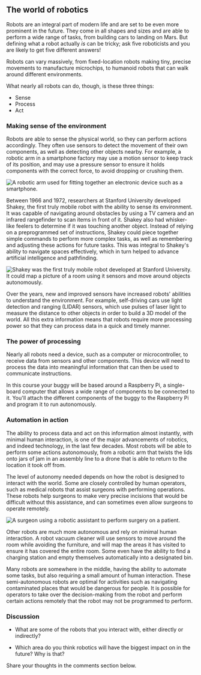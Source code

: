 [comment]: # (
Is this step open? Y/N
If so, short description of this step:
Related links:
Related files:
)

## The world of robotics

Robots are an integral part of modern life and are set to be even more prominent in the future. They come in all shapes and sizes and are able to perform a wide range of tasks, from building cars to landing on Mars. But defining what a robot actually *is* can be tricky; ask five roboticists and you are likely to get five different answers!

Robots can vary massively, from fixed-location robots making tiny, precise movements to manufacture microchips, to humanoid robots that can walk around different environments.

What nearly all robots can do, though, is these three things:

+ Sense
+ Process
+ Act

### Making sense of the environment

Robots are able to sense the physical world, so they can perform actions accordingly. They often use sensors to detect the movement of their own components, as well as detecting other objects nearby. For example, a robotic arm in a smartphone factory may use a motion sensor to keep track of its position, and may use a pressure sensor to ensure it holds components with the correct force, to avoid dropping or crushing them.

![A robotic arm used for fitting together an electronic device such as a smartphone.](ihttps://rpf-futurelearn.s3-eu-west-1.amazonaws.com/Robotics+-+Robot+Buggy/Photographs/1_3-robotic-arm.jpg)

Between 1966 and 1972, researchers at Stanford University developed Shakey, the first truly mobile robot with the ability to sense its environment. It was capable of navigating around obstacles by using a TV camera and an infrared rangefinder to scan items in front of it. Shakey also had whisker-like feelers to determine if it was touching another object. Instead of relying on a preprogrammed set of instructions, Shakey could piece together simple commands to perform more complex tasks, as well as remembering and adjusting these actions for future tasks. This was integral to Shakey's ability to navigate spaces effectively, which in turn helped to advance artificial intelligence and pathfinding.

![Shakey was the first truly mobile robot developed at Stanford University. It could map a picture of a room using it sensors and move around objects autonomously.](https://rpf-futurelearn.s3-eu-west-1.amazonaws.com/Robotics+-+Robot+Buggy/Photographs/1_3-Shakey.png)

Over the years, new and improved sensors have increased robots' abilities to understand the environment. For example, self-driving cars use light detection and ranging (LIDAR) sensors, which use pulses of laser light to measure the distance to other objects in order to build a 3D model of the world. All this extra information means that robots require more processing power so that they can process data in a quick and timely manner.

### The power of processing

Nearly all robots need a device, such as a computer or microcontroller, to receive data from sensors and other components. This device will need to process the data into meaningful information that can then be used to communicate instructions.

In this course your buggy will be based around a Raspberry Pi, a single-board computer that allows a wide range of components to be connected to it. You'll attach the different components of the buggy to the Raspberry Pi and program it to run autonomously.

### Automation in action

The ability to process data and act on this information almost instantly, with minimal human interaction, is one of the major advancements of robotics, and indeed technology, in the last few decades. Most robots will be able to perform some actions autonomously, from a robotic arm that twists the lids onto jars of jam in an assembly line to a drone that is able to return to the location it took off from.  

The level of autonomy needed depends on how the robot is designed to interact with the world. Some are closely controlled by human operators, such as medical robots that assist surgeons with performing operations. These robots help surgeons to make very precise incisions that would be difficult without this assistance, and can sometimes even allow surgeons to operate remotely.

![A surgeon using a robotic assistant to perform surgery on a patient.](https://rpf-futurelearn.s3-eu-west-1.amazonaws.com/Robotics+-+Robot+Buggy/Photographs/1_3-robotic-surgery.jpg)

Other robots are much more autonomous and rely on minimal human interaction. A robot vacuum cleaner will use sensors to move around the room while avoiding the furniture, and will map the areas it has visited to ensure it has covered the entire room. Some even have the ability to find a charging station and empty themselves automatically into a designated bin.

Many robots are somewhere in the middle, having the ability to automate some tasks, but also requiring a small amount of human interaction. These semi-autonomous robots are optimal for activities such as navigating contaminated places that would be dangerous for people. It is possible for operators to take over the decision-making from the robot and perform certain actions remotely that the robot may not be programmed to perform.

### Discussion

+ What are some of the robots that you interact with, either directly or indirectly?

+ Which area do you think robotics will have the biggest impact on in the future? Why is that?

Share your thoughts in the comments section below.
